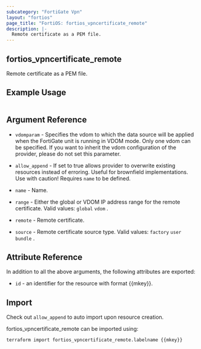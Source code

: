 ```yaml
---
subcategory: "FortiGate Vpn"
layout: "fortios"
page_title: "FortiOS: fortios_vpncertificate_remote"
description: |-
  Remote certificate as a PEM file.
---
```


## fortios_vpncertificate_remote
Remote certificate as a PEM file.

## Example Usage

```hcl

```

## Argument Reference
* `vdomparam` - Specifies the vdom to which the data source will be applied when the FortiGate unit is running in VDOM mode. Only one vdom can be specified. If you want to inherit the vdom configuration of the provider, please do not set this parameter.
* `allow_append` - If set to true allows provider to overwrite existing resources instead of erroring. Useful for brownfield implementations. Use with caution! Requires `name` to be defined.

* `name` - Name.
* `range` - Either the global or VDOM IP address range for the remote certificate. Valid values: `global` `vdom` .
* `remote` - Remote certificate.
* `source` - Remote certificate source type. Valid values: `factory` `user` `bundle` .

## Attribute Reference

In addition to all the above arguments, the following attributes are exported:
* `id` - an identifier for the resource with format {{mkey}}.

## Import

Check out `allow_append` to auto import upon resource creation.

fortios_vpncertificate_remote can be imported using:
```sh
terraform import fortios_vpncertificate_remote.labelname {{mkey}}
```

